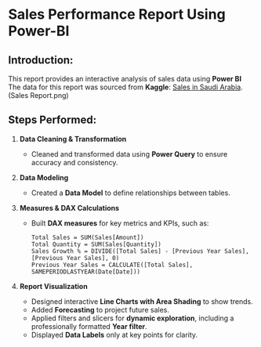 # Sales Performance Report Using Power-BI
## Introduction:
This report provides an interactive analysis of sales data using **Power BI**
The data for this report was sourced from **Kaggle**: [Sales in Saudi Arabia](https://www.kaggle.com/datasets/shilton123456/sales-in-saudi-arabia).  
(Sales Report.png)
## Steps Performed:

1. **Data Cleaning & Transformation**
   - Cleaned and transformed data using **Power Query** to ensure accuracy and consistency.

2. **Data Modeling**
   - Created a **Data Model** to define relationships between tables.
   

3. **Measures & DAX Calculations**
   - Built **DAX measures** for key metrics and KPIs, such as:
     ```DAX
     Total Sales = SUM(Sales[Amount])
     Total Quantity = SUM(Sales[Quantity])
     Sales Growth % = DIVIDE([Total Sales] - [Previous Year Sales], [Previous Year Sales], 0)
     Previous Year Sales = CALCULATE([Total Sales], SAMEPERIODLASTYEAR(Date[Date]))
     ```

4. **Report Visualization**
   - Designed interactive **Line Charts with Area Shading** to show trends.
   - Added **Forecasting** to project future sales.
   - Applied filters and slicers for **dynamic exploration**, including a professionally formatted **Year filter**.
   - Displayed **Data Labels** only at key points for clarity.
